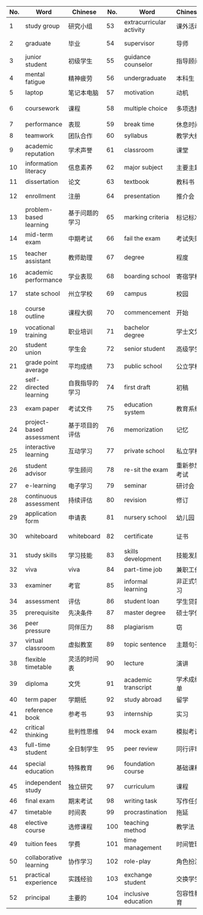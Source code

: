 | No. | Word | Chinese | No. | Word | Chinese | No. | Word | Chinese |
|-----|------|---------|-----|------|---------|-----|------|---------|
| 1 | study group | 研究小组 | 53 | extracurricular activity | 课外活动 | 105 | online course | 在线课程 |
| 2 | graduate | 毕业 | 54 | supervisor | 导师 | 106 | self-discipline | 自律 |
| 3 | junior student | 初级学生 | 55 | guidance counselor | 指导顾问 | 107 | written assignment | 书面作业 |
| 4 | mental fatigue | 精神疲劳 | 56 | undergraduate | 本科生 | 108 | group discussion | 小组讨论 |
| 5 | laptop | 笔记本电脑 | 57 | motivation | 动机 | 109 | portfolio | 文件夹 |
| 6 | coursework | 课程 | 58 | multiple choice | 多项选择 | 110 | compulsory course | 强制性课程 |
| 7 | performance | 表现 | 59 | break time | 休息时间 | 111 | online tutorial | 在线教程 |
| 8 | teamwork | 团队合作 | 60 | syllabus | 教学大纲 | 112 | gap year | 差距一年 |
| 9 | academic reputation | 学术声誉 | 61 | classroom | 课堂 | 113 | semester | 学期 |
| 10 | information literacy | 信息素养 | 62 | major subject | 主要主题 | 114 | higher education | 高等教育 |
| 11 | dissertation | 论文 | 63 | textbook | 教科书 | 115 | lecture notes | 讲义 |
| 12 | enrollment | 注册 | 64 | presentation | 推介会 | 116 | school uniform | 校服 |
| 13 | problem-based learning | 基于问题的学习 | 65 | marking criteria | 标记标准 | 117 | essay | 散文 |
| 14 | mid-term exam | 中期考试 | 66 | fail the exam | 考试失败 | 118 | innovation | 创新 |
| 15 | teacher assistant | 教师助理 | 67 | degree | 程度 | 119 | mature student | 成熟的学生 |
| 16 | academic performance | 学业表现 | 68 | boarding school | 寄宿学校 | 120 | attendance | 出勤 |
| 17 | state school | 州立学校 | 69 | campus | 校园 | 121 | student engagement | 学生参与 |
| 18 | course outline | 课程大纲 | 70 | commencement | 开始 | 122 | prospectus | 招股说明书 |
| 19 | vocational training | 职业培训 | 71 | bachelor degree | 学士文凭 | 123 | dropout rate | 辍学率 |
| 20 | student union | 学生会 | 72 | senior student | 高级学生 | 124 | field trip | 实地考察 |
| 21 | grade point average | 平均成绩 | 73 | public school | 公立学校 | 125 | postgraduate | 研究生 |
| 22 | self-directed learning | 自我指导的学习 | 74 | first draft | 初稿 | 126 | library card | 图书馆卡 |
| 23 | exam paper | 考试文件 | 75 | education system | 教育系统 | 127 | orientation week | 方向周 |
| 24 | project-based assessment | 基于项目的评估 | 76 | memorization | 记忆 | 128 | professor | 教授 |
| 25 | interactive learning | 互动学习 | 77 | private school | 私立学校 | 129 | subject | 主题 |
| 26 | student advisor | 学生顾问 | 78 | re-sit the exam | 重新参加考试 | 130 | autonomy | 自治 |
| 27 | e-learning | 电子学习 | 79 | seminar | 研讨会 | 131 | questionnaire | 问卷 |
| 28 | continuous assessment | 持续评估 | 80 | revision | 修订 | 132 | tutor | 导师 |
| 29 | application form | 申请表 | 81 | nursery school | 幼儿园 | 133 | notebook | 笔记本 |
| 30 | whiteboard | whiteboard | 82 | certificate | 证书 | 134 | academic integrity | 学术完整性 |
| 31 | study skills | 学习技能 | 83 | skills development | 技能发展 | 135 | smart board | 智能板 |
| 32 | viva | viva | 84 | part-time job | 兼职工作 | 136 | kindergarten | 幼儿园 |
| 33 | examiner | 考官 | 85 | informal learning | 非正式学习 | 137 | literacy | 扫盲 |
| 34 | assessment | 评估 | 86 | student loan | 学生贷款 | 138 | workload | 工作量 |
| 35 | prerequisite | 先决条件 | 87 | master degree | 硕士学位 | 139 | scholarship | 奖学金 |
| 36 | peer pressure | 同伴压力 | 88 | plagiarism | 窃 | 140 | assignment | 任务 |
| 37 | virtual classroom | 虚拟教室 | 89 | topic sentence | 主题句子 | 141 | thesis | 论文 |
| 38 | flexible timetable | 灵活的时间表 | 90 | lecture | 演讲 | 142 | register | 登记 |
| 39 | diploma | 文凭 | 91 | academic transcript | 学术成绩单 | 143 | lifelong learning | 终身学习 |
| 40 | term paper | 学期纸 | 92 | study abroad | 留学 | 144 | headmaster | 校长 |
| 41 | reference book | 参考书 | 93 | internship | 实习 | 145 | deadline | 最后期限 |
| 42 | critical thinking | 批判性思维 | 94 | mock exam | 模拟考试 | 146 | note-taking | 笔记 |
| 43 | full-time student | 全日制学生 | 95 | peer review | 同行评审 | 147 | homework | 家庭作业 |
| 44 | special education | 特殊教育 | 96 | foundation course | 基础课程 | 148 | admission office | 招生办公室 |
| 45 | independent study | 独立研究 | 97 | curriculum | 课程 | 149 | progress report | 进度报告 |
| 46 | final exam | 期末考试 | 98 | writing task | 写作任务 | 150 | qualification | 资格 |
| 47 | timetable | 时间表 | 99 | procrastination | 拖延 | 151 | creativity | 创造力 |
| 48 | elective course | 选修课程 | 100 | teaching method | 教学法 | 152 | reading list | 阅读清单 |
| 49 | tuition fees | 学费 | 101 | time management | 时间管理 | 153 | language acquisition | 语言获取 |
| 50 | collaborative learning | 协作学习 | 102 | role-play | 角色扮演 | 154 | university ranking | 大学排名 |
| 51 | practical experience | 实践经验 | 103 | exchange student | 交换学生 | 155 | distance learning | 远程学习 |
| 52 | principal | 主要的 | 104 | inclusive education | 包容性教育 | 156 | quiz | 测验 |